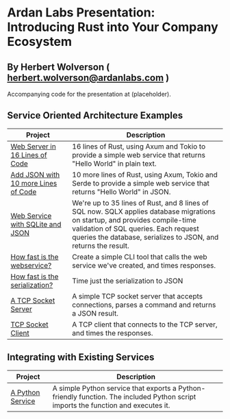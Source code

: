# Ardan Labs Presentation: Introducing Rust into Your Company Ecosystem

## By Herbert Wolverson ( herbert.wolverson@ardanlabs.com )

Accompanying code for the presentation at (placeholder).

## Service Oriented Architecture Examples

**Project** | **Description**
--- | ---
[Web Server in 16 Lines of Code](./hello_webservice) | 16 lines of Rust, using Axum and Tokio to provide a simple web service that returns "Hello World" in plain text.
[Add JSON with 10 more Lines of Code](./hellojson_webservice/) | 10 more lines of Rust, using Axum, Tokio and Serde to provide a simple web service that returns "Hello World" in JSON.
[Web Service with SQLite and JSON](./hellodb_webservice/) | We're up to 35 lines of Rust, and 8 lines of SQL now. SQLX applies database migrations on startup, and provides compile-time validation of SQL queries. Each request queries the database, serializes to JSON, and returns the result.
[How fast is the webservice?](./hellodb_timed_client/) | Create a simple CLI tool that calls the web service we've created, and times responses.
[How fast is the serialization?](./timed_json_serialize/) | Time just the serialization to JSON
[A TCP Socket Server](./tcp_server/) | A simple TCP socket server that accepts connections, parses a command and returns a JSON result.
[TCP Socket Client](./tcp_client/) | A TCP client that connects to the TCP server, and times the responses.

## Integrating with Existing Services

**Project** | **Description**
--- | ---
[A Python Service](./mymath/) | A simple Python service that exports a Python-friendly function. The included Python script imports the function and executes it.

